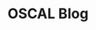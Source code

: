 ---
title: OSCAL Blog
heading: Blog
description: Blog posts from staff and community about OSCAL.
toc:
  enabled: true
---